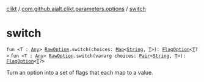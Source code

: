 [clikt](../index.md) / [com.github.ajalt.clikt.parameters.options](index.md) / [switch](./switch.md)

# switch

`fun <T : `[`Any`](https://kotlinlang.org/api/latest/jvm/stdlib/kotlin/-any/index.html)`> `[`RawOption`](-raw-option.md)`.switch(choices: `[`Map`](https://kotlinlang.org/api/latest/jvm/stdlib/kotlin.collections/-map/index.html)`<`[`String`](https://kotlinlang.org/api/latest/jvm/stdlib/kotlin/-string/index.html)`, `[`T`](switch.md#T)`>): `[`FlagOption`](-flag-option/index.md)`<`[`T`](switch.md#T)`?>`
`fun <T : `[`Any`](https://kotlinlang.org/api/latest/jvm/stdlib/kotlin/-any/index.html)`> `[`RawOption`](-raw-option.md)`.switch(vararg choices: `[`Pair`](https://kotlinlang.org/api/latest/jvm/stdlib/kotlin/-pair/index.html)`<`[`String`](https://kotlinlang.org/api/latest/jvm/stdlib/kotlin/-string/index.html)`, `[`T`](switch.md#T)`>): `[`FlagOption`](-flag-option/index.md)`<`[`T`](switch.md#T)`?>`

Turn an option into a set of flags that each map to a value.

